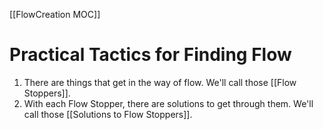 [[FlowCreation MOC]]
# Practical Tactics for Finding Flow
1. There are things that get in the way of flow. We'll call those [[Flow Stoppers]].
2. With each Flow Stopper, there are solutions to get through them. We'll call those [[Solutions to Flow Stoppers]].